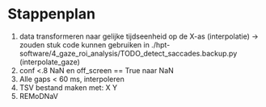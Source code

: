 # Stappenplan

1. data transformeren naar gelijke tijdseenheid op de X-as (interpolatie)
   -> zouden stuk code kunnen gebruiken in ./hpt-software/4_gaze_roi_analysis/TODO_detect_saccades.backup.py (interpolate_gaze)
2. conf <.8 NaN en off_screen == True naar NaN
3. Alle gaps < 60 ms, interpoleren
4. TSV bestand maken met: X Y
5. REMoDNaV
